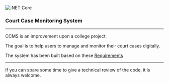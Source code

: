 ![.NET Core](https://github.com/aditya119/CCMS/workflows/.NET%20Core/badge.svg)

### Court Case Monitoring System

---

CCMS is an improvement upon a college project.

The goal is to help users to manage and monitor their court cases digitally.

The system has been built based on these [Requirements](https://github.com/aditya119/CCMS/blob/master/REQUIREMENTS.md)

---

If you can spare some time to give a technical review of the code, it is always welcome.